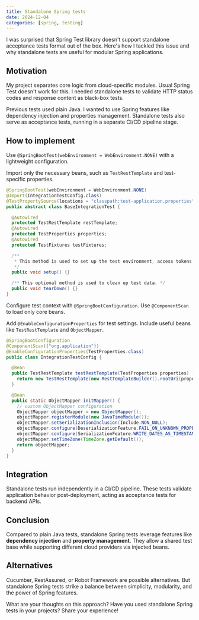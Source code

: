 ```yaml
---
title: Standalone Spring tests
date: 2024-12-04
categories: [spring, testing]
---
```


I was surprised that Spring Test library doesn't support standalone acceptance tests format out of the box.
Here's how I tackled this issue and why standalone tests are useful for modular Spring applications.

<!--more-->

## Motivation

My project separates core logic from cloud-specific modules. Usual Spring Test doesn't work for this. I needed standalone tests to validate HTTP status codes and response content as black-box tests.

Previous tests used plain Java. I wanted to use Spring features like dependency injection and properties management. Standalone tests also serve as acceptance tests, running in a separate CI/CD pipeline stage.

## How to implement

Use `@SpringBootTest(webEnvironment = WebEnvironment.NONE)` with a lightweight configuration.

Import only the necessary beans, such as `TestRestTemplate` and test-specific properties.

```java
@SpringBootTest(webEnvironment = WebEnvironment.NONE)
@Import(IntegrationTestConfig.class)
@TestPropertySource(locations = "classpath:test-application.properties")
public abstract class BaseIntegrationTest {

  @Autowired
  protected TestRestTemplate restTemplate;
  @Autowired
  protected TestProperties properties;
  @Autowired
  protected TestFixtures testFixtures;

  /**
   * This method is used to set up the test environment, access tokens and environment-specific properties.
   */
  public void setup() {}

  /** This optional method is used to clean up test data. */
  public void tearDown() {}
}

```

Configure test context with `@SpringBootConfiguration`. Use `@ComponentScan` to load only core beans.

Add `@EnableConfigurationProperties` for test settings. Include useful beans like `TestRestTemplate` and `ObjectMapper`.

```java
@SpringBootConfiguration
@ComponentScan({"org.application"})
@EnableConfigurationProperties(TestProperties.class)
public class IntegrationTestConfig {

  @Bean
  public TestRestTemplate testRestTemplate(TestProperties properties) {
    return new TestRestTemplate(new RestTemplateBuilder().rootUri(properties.getBaseUrl()));
  }

  @Bean
  public static ObjectMapper initMapper() {
    // custom ObjectMapper configuration
    ObjectMapper objectMapper = new ObjectMapper();
    objectMapper.registerModule(new JavaTimeModule());
    objectMapper.setSerializationInclusion(Include.NON_NULL);
    objectMapper.configure(DeserializationFeature.FAIL_ON_UNKNOWN_PROPERTIES, false);
    objectMapper.configure(SerializationFeature.WRITE_DATES_AS_TIMESTAMPS, false);
    objectMapper.setTimeZone(TimeZone.getDefault());
    return objectMapper;
  }
}

```

## Integration

Standalone tests run independently in a CI/CD pipeline. These tests validate application behavior post-deployment, acting as acceptance tests for backend APIs.

## Conclusion

Compared to plain Java tests, standalone Spring tests leverage features like **dependency injection** and **property management**. They allow a shared test base while supporting different cloud providers via injected beans.

## Alternatives

Cucumber, RestAssured, or Robot Framework are possible alternatives. But standalone Spring tests strike a balance between simplicity, modularity, and the power of Spring features.

What are your thoughts on this approach? Have you used standalone Spring tests in your projects? Share your experience!
